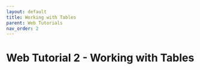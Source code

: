 ```yaml
---
layout: default
title: Working with Tables
parent: Web Tutorials
nav_order: 2
---
```


# Web Tutorial 2 - Working with Tables
